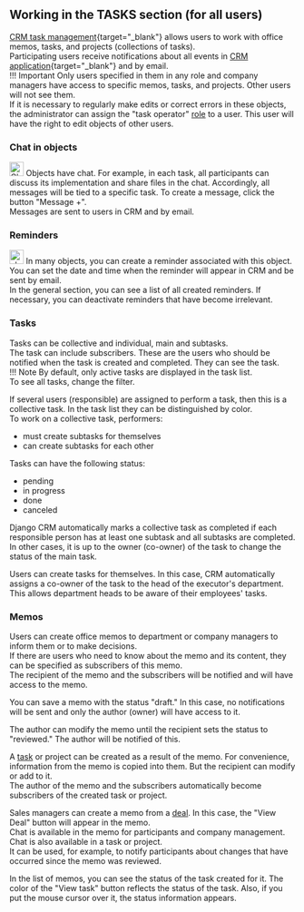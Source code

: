 ## Working in the TASKS section (for all users)

[CRM task management](https://djangocrm.github.io/info/features/tasks-app-features/){target="_blank"} allows users to work with office memos, tasks, and projects (collections of tasks).  
Participating users receive notifications about all events in [CRM application](https://docs.djangoproject.com/en/dev/ref/contrib/admin/){target="_blank"} and by email.  
!!! Important
    Only users specified in them in any role and company managers have access to specific memos, tasks, and projects.
    Other users will not see them.  
If it is necessary to regularly make edits or correct errors in these objects, the administrator can assign the "task operator" [role](adding_crm_users.md#user-groups-roles) to a user. This user will have the right to edit objects of other users.

### Chat in objects

<span style="vertical-align: baseline"><img src="../icons/chat-left-text.svg" alt="Chat icon" width="25"></span> Objects have chat. For example, in each task, all participants can discuss its implementation and share files in the chat. Accordingly, all messages will be tied to a specific task. To create a message, click the button "Message +".  
Messages are sent to users in CRM and by email.

### Reminders

<span style="vertical-align: baseline"><img src="../icons/alarm.svg" alt="alarm icon" width="25"></span> In many objects, you can create a reminder associated with this object.  
You can set the date and time when the reminder will appear in CRM and be sent by email.  
In the general section, you can see a list of all created reminders. If necessary, you can deactivate reminders that have become irrelevant.

### Tasks

Tasks can be collective and individual, main and subtasks.  
The task can include subscribers. These are the users who should be notified when the task is created and completed. They can see the task.  
!!! Note 
    By default, only active tasks are displayed in the task list.  
    To see all tasks, change the filter.

If several users (responsible) are assigned to perform a task, then this is a collective task. In the task list they can be distinguished by color.  
To work on a collective task, performers:

- must create subtasks for themselves
- can create subtasks for each other

Tasks can have the following status:

- pending
- in progress
- done
- canceled

Django CRM automatically marks a collective task as completed if each responsible person has at least one subtask and all subtasks are completed.  
In other cases, it is up to the owner (co-owner) of the task to change the status of the main task.

Users can create tasks for themselves. In this case, CRM automatically assigns a co-owner of the task to the head of the executor's department. This allows department heads to be aware of their employees' tasks.

### Memos

Users can create office memos to department or company managers to inform them or to make decisions.  
If there are users who need to know about the memo and its content, they can be specified as subscribers of this memo.  
The recipient of the memo and the subscribers will be notified and will have access to the memo.

You can save a memo with the status "draft." In this case, no notifications will be sent and only the author (owner) will have access to it.

The author can modify the memo until the recipient sets the status to "reviewed." The author will be notified of this.

A [task](#tasks) or project can be created as a result of the memo. For convenience, information from the memo is copied into them. But the recipient can modify or add to it.  
The author of the memo and the subscribers automatically become subscribers of the created task or project.

Sales managers can create a memo from a [deal](guide_for_sales_manager.md#deal-object). In this case, the "View Deal" button will appear in the memo.  
Chat is available in the memo for participants and company management.
Chat is also available in a task or project.  
It can be used, for example, to notify participants about changes that have occurred since the memo was reviewed.

In the list of memos, you can see the status of the task created for it. The color of the "View task" button reflects the status of the task. Also, if you put the mouse cursor over it, the status information appears.
